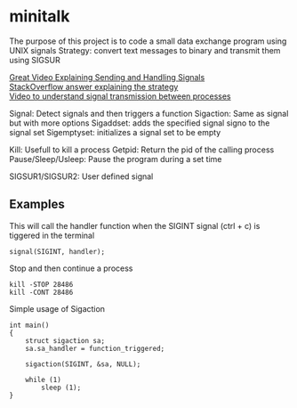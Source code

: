 # minitalk
The purpose of this project is to code a small data exchange program using UNIX signals
Strategy: convert text messages to binary and transmit them using SIGSUR

[Great Video Explaining Sending and Handling Signals](https://www.youtube.com/watch?v=83M5-NPDeWs)  
[StackOverflow answer explaining the strategy](https://stackoverflow.com/questions/39590535/user-defined-signals-sigusr1-and-sigusr2)  
[Video to understand signal transmission between processes](https://www.youtube.com/watch?v=PErrlOx3LYE)

Signal: Detect signals and then triggers a function
Sigaction: Same as signal but with more options
Sigaddset: adds the specified signal signo to the signal set
Sigemptyset: initializes a signal set to be empty

Kill: Usefull to kill a process
Getpid: Return the pid of the calling process
Pause/Sleep/Usleep: Pause the program during a set time

SIGSUR1/SIGSUR2: User defined signal

## Examples
This will call the handler function when the SIGINT signal (ctrl + c) is tiggered in the terminal
```
signal(SIGINT, handler);
```
Stop and then continue a process
```
kill -STOP 28486
kill -CONT 28486
```
Simple usage of Sigaction
```
int main()
{
	struct sigaction sa;
	sa.sa_handler = function_triggered;

	sigaction(SIGINT, &sa, NULL);

	while (1)
		sleep (1);
}
```
<!--
Notes:
Display the pid of program
./program &

-->